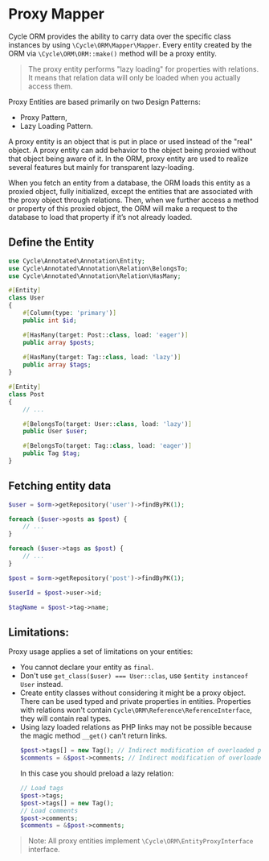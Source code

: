 # Proxy Mapper

Cycle ORM provides the ability to carry data over the specific class instances by using `\Cycle\ORM\Mapper\Mapper`.
Every entity created by the ORM via `\Cycle\ORM\ORM::make()` method will be a proxy entity.

> The proxy entity performs "lazy loading" for properties with relations. It means that relation data will
> only be loaded when you actually access them.

Proxy Entities are based primarily on two Design Patterns:

- Proxy Pattern,
- Lazy Loading Pattern.

A proxy entity is an object that is put in place or used instead of the "real" object. A proxy entity can add behavior
to the object being proxied without that object being aware of it. In the ORM, proxy entity are used to realize several
features but mainly for transparent lazy-loading.

When you fetch an entity from a database, the ORM loads this entity as a proxied object, fully initialized, except the
entities that are associated with the proxy object through relations. Then, when we further access a method or property
of this proxied object, the ORM will make a request to the database to load that property if it’s not already loaded.

## Define the Entity

```php
use Cycle\Annotated\Annotation\Entity;
use Cycle\Annotated\Annotation\Relation\BelongsTo;
use Cycle\Annotated\Annotation\Relation\HasMany;

#[Entity]
class User
{
    #[Column(type: 'primary')]
    public int $id;

    #[HasMany(target: Post::class, load: 'eager')]
    public array $posts;
    
    #[HasMany(target: Tag::class, load: 'lazy')]
    public array $tags;
}

#[Entity]
class Post
{
    // ...

    #[BelongsTo(target: User::class, load: 'lazy')]
    public User $user;

    #[BelongsTo(target: Tag::class, load: 'eager')]
    public Tag $tag;
}
```

## Fetching entity data

```php
$user = $orm->getRepository('user')->findByPK(1);

foreach ($user->posts as $post) {
    // ...
}

foreach ($user->tags as $post) {
    // ...
}

$post = $orm->getRepository('post')->findByPK(1);

$userId = $post->user->id;

$tagName = $post->tag->name;
```

## Limitations:

Proxy usage applies a set of limitations on your entities:

- You cannot declare your entity as `final`.
- Don't use `get_class($user) === User::clas`, use `$entity instanceof User` instead.
- Create entity classes without considering it might be a proxy object. There can be used typed and private properties
  in entities. Properties with relations won't contain `Cycle\ORM\Reference\ReferenceInterface`, they will contain real
  types.
- Using lazy loaded relations as PHP links may not be possible because the magic method `__get()` can't return links.
  ```php
  $post->tags[] = new Tag(); // Indirect modification of overloaded property Post::$tags has no effect
  $comments = &$post->comments; // Indirect modification of overloaded property Post::$comments has no effect
  ```
  In this case you should preload a lazy relation:
  ```php
  // Load tags
  $post->tags;
  $post->tags[] = new Tag();
  // Load comments
  $post->comments;
  $comments = &$post->comments;
  ```

> Note: All proxy entities implement `\Cycle\ORM\EntityProxyInterface` interface.

